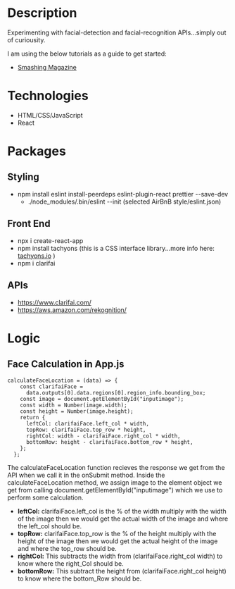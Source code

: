 # Description

Experimenting with facial-detection and facial-recognition APIs...simply out of curiousity.

I am using the below tutorials as a guide to get started:

- [Smashing Magazine](https://www.smashingmagazine.com/2020/06/facial-recognition-web-application-react/)

# Technologies

- HTML/CSS/JavaScript
- React

# Packages

## Styling

- npm install eslint install-peerdeps eslint-plugin-react prettier --save-dev
  - ./node_modules/.bin/eslint --init (selected AirBnB style/eslint.json)

## Front End

- npx i create-react-app
- npm install tachyons (this is a CSS interface library...more info here: [tachyons.io](https://tachyons.io/) )
- npm i clarifai

## APIs

- https://www.clarifai.com/
- https://aws.amazon.com/rekognition/

# Logic

## Face Calculation in App.js

```
calculateFaceLocation = (data) => {
    const clarifaiFace =
      data.outputs[0].data.regions[0].region_info.bounding_box;
    const image = document.getElementById("inputimage");
    const width = Number(image.width);
    const height = Number(image.height);
    return {
      leftCol: clarifaiFace.left_col * width,
      topRow: clarifaiFace.top_row * height,
      rightCol: width - clarifaiFace.right_col * width,
      bottomRow: height - clarifaiFace.bottom_row * height,
    };
  };
```

The calculateFaceLocation function recieves the response we get from the API when we call it in the onSubmit method. Inside the calculateFaceLocation method, we assign image to the element object we get from calling document.getElementById("inputimage") which we use to perform some calculation.

- **leftCol:** clarifaiFace.left_col is the % of the width multiply with the width of the image then we would get the actual width of the image and where the left_col should be.
- **topRow:** clarifaiFace.top_row is the % of the height multiply with the height of the image then we would get the actual height of the image and where the top_row should be.
- **rightCol:** This subtracts the width from (clarifaiFace.right_col width) to know where the right_Col should be.
- **bottomRow:** This subtract the height from (clarifaiFace.right_col height) to know where the bottom_Row should be.
